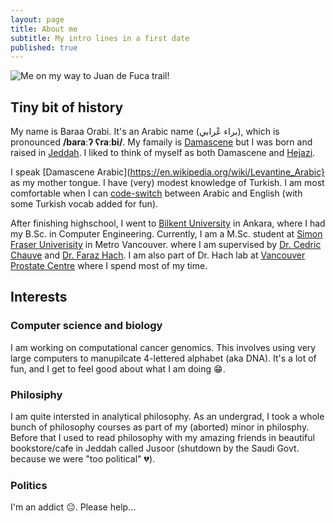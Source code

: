 ```yaml
---
layout: page
title: About me
subtitle: My intro lines in a first date
published: true
---
```


![Me on my way to Juan de Fuca trail!]({{site.baseurl}}/img/32782987_215601962385722_8996088595253035008_n.jpg)
## Tiny bit of history
My name is Baraa Orabi. It's an Arabic name (براء عْرابي), which is pronounced **/baraːʔ ʕraːbi/**. My famaily is [Damascene](https://en.wikipedia.org/wiki/Damascus) but I was born and raised in [Jeddah](https://en.wikipedia.org/wiki/Jeddah). I liked to think of myself as both Damascene and [Hejazi](https://en.wikipedia.org/wiki/Hejaz).

I speak [Damascene Arabic](https://en.wikipedia.org/wiki/Levantine_Arabic} as my mother tongue. I have (very) modest knowledge of Turkish.  I am most comfortable when I can [code-switch](https://en.wikipedia.org/wiki/Code-switching) between Arabic and English (with some Turkish vocab added for fun).  

After finishing highschool, I went to [Bilkent University](http://w3.bilkent.edu.tr/bilkent/) in Ankara, where I had my B.Sc. in Computer Engineering. Currently, I am a M.Sc. student at [Simon Fraser Univerisity](https://www.sfu.ca/) in Metro Vancouver. where I am supervised by [Dr. Cedric Chauve](http://www.cecm.sfu.ca/~cchauve/) and [Dr. Faraz Hach](http://www.cs.sfu.ca/~fhach/personal/). I am also part of Dr. Hach lab at [Vancouver Prostate Centre](http://www.prostatecentre.com/about-us/people/dr-faraz-hach) where I spend most of my time.

## Interests
### Computer science and biology
I am working on computational cancer genomics. This involves using very large computers to manupilcate 4-lettered alphabet (aka DNA). It's a lot of fun, and I get to feel good about what I am doing 😁.

### Philosiphy
I am quite intersted in analytical philosophy. As an undergrad, I took a whole bunch of philosophy courses as part of my (aborted) minor in philosphy. Before that I used to read philosophy with my amazing friends in beautiful bookstore/cafe in Jeddah called Jusoor (shutdown by the Saudi Govt. because we were "too political" 💔).

### Politics
I'm an addict 😐. Please help...
